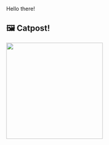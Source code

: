 Hello there!



## 🖼️ Catpost!

<sub>
    <img src="https://cdn2.thecatapi.com/images/amg.jpg" height="256">
</sub>

